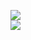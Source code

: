 [![](https://img.shields.io/badge/Made%20With-Github%20Spray-lightgrey.svg?style=for-the-badge&logo=github)](https://github.com/Annihil/github-spray#31391)  
[![](https://i.imgur.com/2DrTn0Z.gif)](https://github.com/Annihil/github-spray)